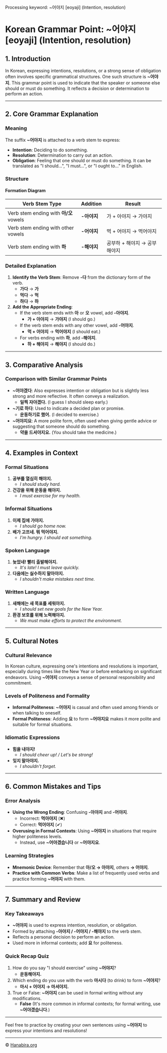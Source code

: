 Processing keyword: ~어야지 [eoyaji] (Intention, resolution)
# Korean Grammar Point: ~어야지 [eoyaji] (Intention, resolution)

## 1. Introduction
In Korean, expressing intentions, resolutions, or a strong sense of obligation often involves specific grammatical structures. One such structure is **~어야지**. This grammar point is used to indicate that the speaker or someone else should or must do something. It reflects a decision or determination to perform an action.

---
## 2. Core Grammar Explanation
### Meaning
The suffix **~어야지** is attached to a verb stem to express:
- **Intention**: Deciding to do something.
- **Resolution**: Determination to carry out an action.
- **Obligation**: Feeling that one should or must do something.
It can be translated as "I should...", "I must...", or "I ought to..." in English.
### Structure
#### Formation Diagram
| Verb Stem Type | Addition | Result |
|----------------|----------|--------|
| Verb stem ending with **아/오** vowels | **-아야지** | 가 + 아야지 → 가야지 |
| Verb stem ending with other vowels | **-어야지** | 먹 + 어야지 → 먹어야지 |
| Verb stem ending with **하** | **-해야지** | 공부하 + 해야지 → 공부해야지 |
### Detailed Explanation
1. **Identify the Verb Stem**: Remove **-다** from the dictionary form of the verb.
   - **가다** → **가**
   - **먹다** → **먹**
   - **하다** → **하**
2. **Add the Appropriate Ending**:
   - If the verb stem ends with **아** or **오** vowel, add **-아야지**.
     - **가 + 아야지** → **가야지** (I should go.)
   - If the verb stem ends with any other vowel, add **-어야지**.
     - **먹 + 어야지** → **먹어야지** (I should eat.)
   - For verbs ending with **하**, add **-해야지**.
     - **하 + 해야지** → **해야지** (I should do.)
---
## 3. Comparative Analysis
### Comparison with Similar Grammar Points
- **~어야겠다**: Also expresses intention or obligation but is slightly less strong and more reflective. It often conveys a realization.
  - **일찍 자야겠다.** (I guess I should sleep early.)
- **~기로 하다**: Used to indicate a decided plan or promise.
  - **운동하기로 했어.** (I decided to exercise.)
- **~어야지요**: A more polite form, often used when giving gentle advice or suggesting that someone should do something.
  - **약을 드셔야지요.** (You should take the medicine.)
---
## 4. Examples in Context
### Formal Situations
1. **공부를 열심히 해야지.**
   - *I should study hard.*
2. **건강을 위해 운동을 해야지.**
   - *I must exercise for my health.*
### Informal Situations
1. **이제 집에 가야지.**
   - *I should go home now.*
2. **배가 고프네. 뭐 먹어야지.**
   - *I'm hungry. I should eat something.*
### Spoken Language
1. **늦었네! 빨리 출발해야지.**
   - *It's late! I must leave quickly.*
2. **다음에는 실수하지 말아야지.**
   - *I shouldn't make mistakes next time.*
### Written Language
1. **새해에는 새 목표를 세워야지.**
   - *I should set new goals for the New Year.*
2. **환경 보호를 위해 노력해야지.**
   - *We must make efforts to protect the environment.*
---
## 5. Cultural Notes
### Cultural Relevance
In Korean culture, expressing one's intentions and resolutions is important, especially during times like the New Year or before embarking on significant endeavors. Using **~어야지** conveys a sense of personal responsibility and commitment.
### Levels of Politeness and Formality
- **Informal Politeness**: **~어야지** is casual and often used among friends or when talking to oneself.
- **Formal Politeness**: Adding **요** to form **~어야지요** makes it more polite and suitable for formal situations.
### Idiomatic Expressions
- **힘을 내야지!**
  - *I should cheer up! / Let's be strong!*
- **잊지 말아야지.**
  - *I shouldn't forget.*
---
## 6. Common Mistakes and Tips
### Error Analysis
- **Using the Wrong Ending**: Confusing **-아야지** and **-어야지**.
  - Incorrect: **먹아야지** (✖)
  - Correct: **먹어야지** (✔)
- **Overusing in Formal Contexts**: Using **~어야지** in situations that require higher politeness levels.
  - Instead, use **~어야겠습니다** or **~어야지요**.
### Learning Strategies
- **Mnemonic Device**: Remember that **아/오 → 아야지**, others **→ 어야지**.
- **Practice with Common Verbs**: Make a list of frequently used verbs and practice forming **~어야지** with them.
---
## 7. Summary and Review
### Key Takeaways
- **~어야지** is used to express intention, resolution, or obligation.
- Formed by attaching **-아야지 / -어야지 / -해야지** to the verb stem.
- Reflects a personal decision to perform an action.
- Used more in informal contexts; add **요** for politeness.
### Quick Recap Quiz
1. How do you say "I should exercise" using **~어야지**?
   - **운동해야지.**
2. Which ending do you use with the verb **마시다** (to drink) to form **~어야지**?
   - **마시 + 어야지 → 마셔야지.**
3. True or False: **~어야지** can be used in formal writing without any modifications.
   - **False** (It's more common in informal contexts; for formal writing, use **~어야겠습니다**.)
---
Feel free to practice by creating your own sentences using **~어야지** to express your intentions and resolutions!

---
© [Hanabira.org](https://hanabira.org)
